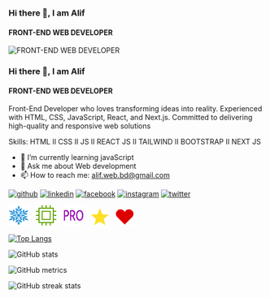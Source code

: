 ### Hi there 👋, I am Alif
####  FRONT-END WEB DEVELOPER
![ FRONT-END WEB DEVELOPER](https://scontent.fdac24-2.fna.fbcdn.net/v/t39.30808-6/493813723_1421280312213434_1884250895663607629_n.jpg?stp=dst-jpg_p180x540_tt6&_nc_cat=108&ccb=1-7&_nc_sid=127cfc&_nc_eui2=AeGKmZ6dzqM6Bc7Lgt7L_vSZxyLxGDQ9at_HIvEYND1q34Ud6I1NXHi7UlW2EhKcnhwmTcL8xMUPmsclyNMytyMi&_nc_ohc=nH-J-0Mc7mkQ7kNvwHbt-Xs&_nc_oc=AdnU5Va6UWmBPO1qfZ4lMxS7B4uRyFkTH4y7CsyZyuEjwsHRB6btNxaoVbdqhpb_Gbc&_nc_zt=23&_nc_ht=scontent.fdac24-2.fna&_nc_gid=D0qtGuS6RaXQPWJZNERC0g&oh=00_AfEYoQ4yA9jFl5Ls2CusoCaQAPRRLtr2lvmtjPqT8X_2mA&oe=6814C1F7)


### Hi there 👋, I am Alif
####  FRONT-END WEB DEVELOPER


Front-End Developer who loves transforming ideas into reality.
Experienced with HTML, CSS, JavaScript, React, and Next.js.
Committed to delivering high-quality and responsive web solutions


Skills: HTML II CSS II JS II REACT JS II TAILWIND II BOOTSTRAP II NEXT JS 

- 🌱 I’m currently learning javaScript 
- 💬 Ask me about Web development  
- 📫 How to reach me: alif.web.bd@gmail.com  


[<img src='https://cdn.jsdelivr.net/npm/simple-icons@3.0.1/icons/github.svg' alt='github' height='40'>](https://github.com/alif258)  [<img src='https://cdn.jsdelivr.net/npm/simple-icons@3.0.1/icons/linkedin.svg' alt='linkedin' height='40'>](https://www.linkedin.com/in/alif258/)  [<img src='https://cdn.jsdelivr.net/npm/simple-icons@3.0.1/icons/facebook.svg' alt='facebook' height='40'>](https://www.facebook.com/alif.web.bd)  [<img src='https://cdn.jsdelivr.net/npm/simple-icons@3.0.1/icons/instagram.svg' alt='instagram' height='40'>](https://www.instagram.com/alif.web.bd/)  [<img src='https://cdn.jsdelivr.net/npm/simple-icons@3.0.1/icons/twitter.svg' alt='twitter' height='40'>](https://twitter.com/alif_258)  

<a href='https://archiveprogram.github.com/'><img src='https://raw.githubusercontent.com/acervenky/animated-github-badges/master/assets/acbadge.gif' width='40' height='40'></a> <a href='https://docs.github.com/en/developers'><img src='https://raw.githubusercontent.com/acervenky/animated-github-badges/master/assets/devbadge.gif' width='40' height='40'></a> <a href='https://github.com/pricing'><img src='https://raw.githubusercontent.com/acervenky/animated-github-badges/master/assets/pro.gif' width='40' height='40'></a> <a href='https://stars.github.com/'><img src='https://raw.githubusercontent.com/acervenky/animated-github-badges/master/assets/starbadge.gif' width='35' height='35'></a> <a href='https://docs.github.com/en/github/supporting-the-open-source-community-with-github-sponsors'><img src='https://raw.githubusercontent.com/acervenky/animated-github-badges/master/assets/sponsorbadge.gif' width='35' height='35'></a> 

[![Top Langs](https://github-readme-stats.vercel.app/api/top-langs/?username=alif258)](https://github.com/anuraghazra/github-readme-stats)

![GitHub stats](https://github-readme-stats.vercel.app/api?username=alif258&show_icons=true&count_private=true)  

![GitHub metrics](https://metrics.lecoq.io/alif258)  

![GitHub streak stats](https://streak-stats.demolab.com/?user=alif258)  

